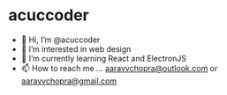 # acuccoder
- 👋 Hi, I’m @acuccoder
- 👀 I’m interested in web design
- 🌱 I’m currently learning React and ElectronJS
- 📫 How to reach me ... aaravvchopra@outlook.com or aaravvchopra@gmail.com

<!---
acuccoder/acuccoder is a ✨ special ✨ repository because its `README.md` (this file) appears on your GitHub profile.
You can click the Preview link to take a look at your changes.
--->
